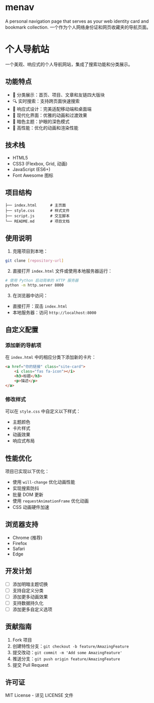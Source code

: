 # menav
 A personal navigation page that serves as your web identity card and bookmark collection. 一个作为个人网络身份证和网页收藏夹的导航页面。
# 个人导航站

一个美观、响应式的个人导航网站，集成了搜索功能和分类展示。

## 功能特点

- 🎯 分类展示：首页、项目、文章和友链四大版块
- 🔍 实时搜索：支持跨页面快速搜索
- 📱 响应式设计：完美适配移动端和桌面端
- 🎨 现代化界面：优雅的动画和过渡效果
- 🌙 暗色主题：护眼的深色模式
- 🚀 高性能：优化的动画和渲染性能

## 技术栈

- HTML5
- CSS3 (Flexbox, Grid, 动画)
- JavaScript (ES6+)
- Font Awesome 图标

## 项目结构

```
├── index.html      # 主页面
├── style.css       # 样式文件
├── script.js       # 交互脚本
└── README.md       # 项目文档
```

## 使用说明

1. 克隆项目到本地：
```bash
git clone [repository-url]
```

2. 直接打开 `index.html` 文件或使用本地服务器运行：
```bash
# 使用 Python 启动简单的 HTTP 服务器
python -m http.server 8000
```

3. 在浏览器中访问：
- 直接打开：双击 `index.html`
- 本地服务器：访问 `http://localhost:8000`

## 自定义配置

### 添加新的导航项

在 `index.html` 中的相应分类下添加新的卡片：

```html
<a href="你的链接" class="site-card">
    <i class="fas fa-icon"></i>
    <h3>标题</h3>
    <p>描述</p>
</a>
```

### 修改样式

可以在 `style.css` 中自定义以下样式：

- 主题颜色
- 卡片样式
- 动画效果
- 响应式布局

## 性能优化

项目已实现以下优化：

- 使用 `will-change` 优化动画性能
- 实现搜索防抖
- 批量 DOM 更新
- 使用 `requestAnimationFrame` 优化动画
- CSS 动画硬件加速

## 浏览器支持

- Chrome (推荐)
- Firefox
- Safari
- Edge

## 开发计划

- [ ] 添加明暗主题切换
- [ ] 支持自定义分类
- [ ] 添加更多动画效果
- [ ] 支持数据持久化
- [ ] 添加更多自定义选项

## 贡献指南

1. Fork 项目
2. 创建特性分支：`git checkout -b feature/AmazingFeature`
3. 提交改动：`git commit -m 'Add some AmazingFeature'`
4. 推送分支：`git push origin feature/AmazingFeature`
5. 提交 Pull Request

## 许可证

MIT License - 详见 LICENSE 文件 